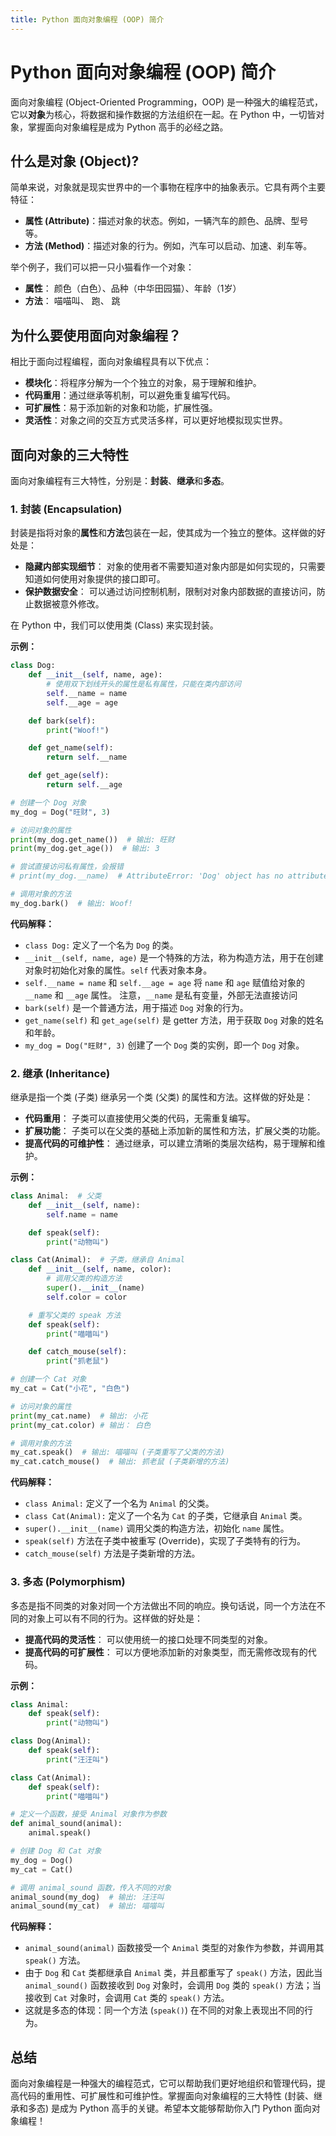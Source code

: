 ```yaml
---
title: Python 面向对象编程 (OOP) 简介
---
```


# Python 面向对象编程 (OOP) 简介

面向对象编程 (Object-Oriented Programming，OOP) 是一种强大的编程范式，它以**对象**为核心，将数据和操作数据的方法组织在一起。在 Python 中，一切皆对象，掌握面向对象编程是成为 Python 高手的必经之路。

## 什么是对象 (Object)?

简单来说，对象就是现实世界中的一个事物在程序中的抽象表示。它具有两个主要特征：

*   **属性 (Attribute)**：描述对象的状态。例如，一辆汽车的颜色、品牌、型号等。
*   **方法 (Method)**：描述对象的行为。例如，汽车可以启动、加速、刹车等。

举个例子，我们可以把一只小猫看作一个对象：

*   **属性**： 颜色（白色）、品种（中华田园猫）、年龄（1岁）
*   **方法**： 喵喵叫、 跑、 跳

## 为什么要使用面向对象编程？

相比于面向过程编程，面向对象编程具有以下优点：

*   **模块化**：将程序分解为一个个独立的对象，易于理解和维护。
*   **代码重用**：通过继承等机制，可以避免重复编写代码。
*   **可扩展性**：易于添加新的对象和功能，扩展性强。
*   **灵活性**：对象之间的交互方式灵活多样，可以更好地模拟现实世界。

## 面向对象的三大特性

面向对象编程有三大特性，分别是：**封装**、**继承**和**多态**。

### 1. 封装 (Encapsulation)

封装是指将对象的**属性**和**方法**包装在一起，使其成为一个独立的整体。这样做的好处是：

*   **隐藏内部实现细节**： 对象的使用者不需要知道对象内部是如何实现的，只需要知道如何使用对象提供的接口即可。
*   **保护数据安全**： 可以通过访问控制机制，限制对对象内部数据的直接访问，防止数据被意外修改。

在 Python 中，我们可以使用类 (Class) 来实现封装。

**示例：**

```python
class Dog:
    def __init__(self, name, age):
        # 使用双下划线开头的属性是私有属性，只能在类内部访问
        self.__name = name
        self.__age = age

    def bark(self):
        print("Woof!")

    def get_name(self):
        return self.__name

    def get_age(self):
        return self.__age

# 创建一个 Dog 对象
my_dog = Dog("旺财", 3)

# 访问对象的属性
print(my_dog.get_name())  # 输出: 旺财
print(my_dog.get_age())  # 输出: 3

# 尝试直接访问私有属性，会报错
# print(my_dog.__name)  # AttributeError: 'Dog' object has no attribute '__name'

# 调用对象的方法
my_dog.bark()  # 输出: Woof!
```

**代码解释：**

*   `class Dog:` 定义了一个名为 `Dog` 的类。
*   `__init__(self, name, age)` 是一个特殊的方法，称为构造方法，用于在创建对象时初始化对象的属性。`self` 代表对象本身。
*   `self.__name = name` 和 `self.__age = age`  将 `name` 和 `age` 赋值给对象的 `__name` 和 `__age` 属性。 注意，`__name` 是私有变量，外部无法直接访问
*   `bark(self)` 是一个普通方法，用于描述 `Dog` 对象的行为。
*   `get_name(self)` 和 `get_age(self)` 是 getter 方法，用于获取 `Dog` 对象的姓名和年龄。
*   `my_dog = Dog("旺财", 3)` 创建了一个 `Dog` 类的实例，即一个 `Dog` 对象。

### 2. 继承 (Inheritance)

继承是指一个类 (子类) 继承另一个类 (父类) 的属性和方法。这样做的好处是：

*   **代码重用**： 子类可以直接使用父类的代码，无需重复编写。
*   **扩展功能**： 子类可以在父类的基础上添加新的属性和方法，扩展父类的功能。
*   **提高代码的可维护性**： 通过继承，可以建立清晰的类层次结构，易于理解和维护。

**示例：**

```python
class Animal:  # 父类
    def __init__(self, name):
        self.name = name

    def speak(self):
        print("动物叫")

class Cat(Animal):  # 子类，继承自 Animal
    def __init__(self, name, color):
        # 调用父类的构造方法
        super().__init__(name)
        self.color = color

    # 重写父类的 speak 方法
    def speak(self):
        print("喵喵叫")

    def catch_mouse(self):
        print("抓老鼠")

# 创建一个 Cat 对象
my_cat = Cat("小花", "白色")

# 访问对象的属性
print(my_cat.name)  # 输出: 小花
print(my_cat.color) # 输出： 白色

# 调用对象的方法
my_cat.speak()  # 输出: 喵喵叫 (子类重写了父类的方法)
my_cat.catch_mouse()  # 输出: 抓老鼠 (子类新增的方法)
```

**代码解释：**

*   `class Animal:` 定义了一个名为 `Animal` 的父类。
*   `class Cat(Animal):` 定义了一个名为 `Cat` 的子类，它继承自 `Animal` 类。
*   `super().__init__(name)` 调用父类的构造方法，初始化 `name` 属性。
*   `speak(self)` 方法在子类中被重写 (Override)，实现了子类特有的行为。
*   `catch_mouse(self)` 方法是子类新增的方法。

### 3. 多态 (Polymorphism)

多态是指不同类的对象对同一个方法做出不同的响应。换句话说，同一个方法在不同的对象上可以有不同的行为。这样做的好处是：

*   **提高代码的灵活性**： 可以使用统一的接口处理不同类型的对象。
*   **提高代码的可扩展性**： 可以方便地添加新的对象类型，而无需修改现有的代码。

**示例：**

```python
class Animal:
    def speak(self):
        print("动物叫")

class Dog(Animal):
    def speak(self):
        print("汪汪叫")

class Cat(Animal):
    def speak(self):
        print("喵喵叫")

# 定义一个函数，接受 Animal 对象作为参数
def animal_sound(animal):
    animal.speak()

# 创建 Dog 和 Cat 对象
my_dog = Dog()
my_cat = Cat()

# 调用 animal_sound 函数，传入不同的对象
animal_sound(my_dog)  # 输出: 汪汪叫
animal_sound(my_cat)  # 输出: 喵喵叫
```

**代码解释：**

*   `animal_sound(animal)` 函数接受一个 `Animal` 类型的对象作为参数，并调用其 `speak()` 方法。
*   由于 `Dog` 和 `Cat` 类都继承自 `Animal` 类，并且都重写了 `speak()` 方法，因此当 `animal_sound()` 函数接收到 `Dog` 对象时，会调用 `Dog` 类的 `speak()` 方法；当接收到 `Cat` 对象时，会调用 `Cat` 类的 `speak()` 方法。
*   这就是多态的体现：同一个方法 (`speak()`) 在不同的对象上表现出不同的行为。

## 总结

面向对象编程是一种强大的编程范式，它可以帮助我们更好地组织和管理代码，提高代码的重用性、可扩展性和可维护性。掌握面向对象编程的三大特性 (封装、继承和多态) 是成为 Python 高手的关键。希望本文能够帮助你入门 Python 面向对象编程！
